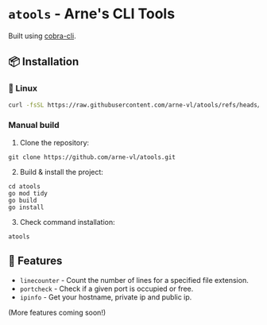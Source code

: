 # `atools` - Arne's CLI Tools
Built using [cobra-cli](https://github.com/spf13/cobra-cli).

## 📦 Installation
### 🐧 Linux
```sh
curl -fsSL https://raw.githubusercontent.com/arne-vl/atools/refs/heads/main/linux_installer.sh | sh
```
### Manual build
1. Clone the repository:
```
git clone https://github.com/arne-vl/atools.git
```
2. Build & install the project:
```
cd atools
go mod tidy
go build
go install
```
3. Check command installation:
```
atools
```

## 🚀 Features

- `linecounter` - Count the number of lines for a specified file extension.
- `portcheck` - Check if a given port is occupied or free.
- `ipinfo` - Get your hostname, private ip and public ip.

(More features coming soon!)
